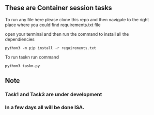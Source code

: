## These are Container session tasks

To run any file here please clone this repo and then navigate to the right place where you could find requirements.txt file 

open your terminal and then run the command to install all the dependiencies
```
python3 -m pip install -r requirements.txt
```

To run taskn run command 
```
python3 taskn.py
```

## Note 
### Task1 and Task3 are under development 
### In a few days all will be done ISA. 

